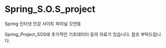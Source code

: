 # Spring_S.O.S_project
Spring 인터넷 인강 사이트 파이널 깃연동

Spring_Project_SOS에 추가적인 기초데이터 등의 자료가 있습니다.
참조 부탁드립니다.

